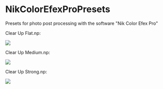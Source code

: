 # NikColorEfexProPresets
Presets for photo post processing with the software "Nik Color Efex Pro"

Clear Up Flat.np:

<img src="https://i.imgur.com/cdS1tb1.gif">


Clear Up Medium.np:

<img src="https://i.imgur.com/r1eoZVu.gif">


Clear Up Strong.np:

<img src="https://i.imgur.com/ZZhAQyz.gif">
